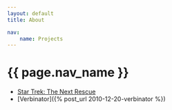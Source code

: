 ```yaml
---
layout: default
title: About

nav:
    name: Projects
---
```


# {{ page.nav_name }}

* [Star Trek: The Next Rescue](https://github.com/thatguystone/star-trek-the-next-rescue)
* [Verbinator]({% post_url 2010-12-20-verbinator %})

